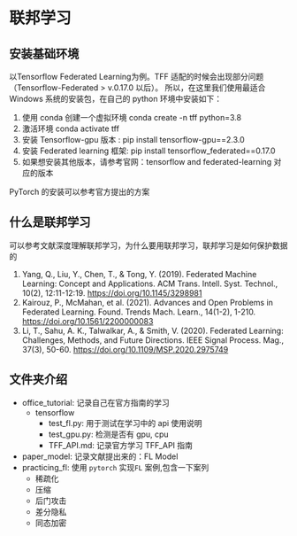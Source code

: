 # 联邦学习
## 安装基础环境
以Tensorflow Federated Learning为例。TFF 适配的时候会出现部分问题（Tensorflow-Federated  > v.0.17.0 以后）。
所以，在这里我们使用最适合 Windows 系统的安装包，在自己的 python 环境中安装如下：
1. 使用 conda 创建一个虚拟环境 conda create -n tff python=3.8
2. 激活环境 conda activate tff
3. 安装 Tensorflow-gpu 版本 :  pip install tensorflow-gpu==2.3.0
4. 安装 Federated learning 框架:  pip install tensorflow_federated==0.17.0
5. 如果想安装其他版本，请参考官网：tensorflow and federated-learning 对应的版本

PyTorch 的安装可以参考官方提出的方案

## 什么是联邦学习
可以参考文献深度理解联邦学习，为什么要用联邦学习，联邦学习是如何保护数据的

1. Yang, Q., Liu, Y., Chen, T., & Tong, Y. (2019). Federated Machine Learning: Concept and Applications. ACM Trans. Intell. Syst. Technol., 10(2), 12:11-12:19. https://doi.org/10.1145/3298981 
2. Kairouz, P., McMahan, et al. (2021). Advances and Open Problems in Federated Learning. Found. Trends Mach. Learn., 14(1-2), 1-210. https://doi.org/10.1561/2200000083 
3. Li, T., Sahu, A. K., Talwalkar, A., & Smith, V. (2020). Federated Learning: Challenges, Methods, and Future Directions. IEEE Signal Process. Mag., 37(3), 50-60. https://doi.org/10.1109/MSP.2020.2975749

## 文件夹介绍
- office_tutorial: 记录自己在官方指南的学习
  - tensorflow
    - test_fl.py: 用于测试在学习中的 api 使用说明
    - test_gpu.py: 检测是否有 gpu, cpu
    - TFF_API.md: 记录官方学习 TFF_API 指南
- paper_model: 记录文献提出来的：FL Model
- practicing_fl: 使用 `pytorch` 实现`FL` 案例,包含一下案列  
  - 稀疏化
  - 压缩
  - 后门攻击
  - 差分隐私
  - 同态加密



